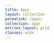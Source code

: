 ```yaml
---
title: Apps
layout: collection
permalink: /apps/
collection: apps
entries_layout: grid
classes: wide
---
```

